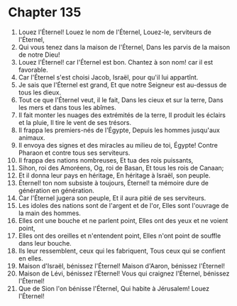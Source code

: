 # Chapter 135

1. Louez l'Éternel! Louez le nom de l'Éternel, Louez-le, serviteurs de l'Éternel,
2. Qui vous tenez dans la maison de l'Éternel, Dans les parvis de la maison de notre Dieu!
3. Louez l'Éternel! car l'Éternel est bon. Chantez à son nom! car il est favorable.
4. Car l'Éternel s'est choisi Jacob, Israël, pour qu'il lui appartînt.
5. Je sais que l'Éternel est grand, Et que notre Seigneur est au-dessus de tous les dieux.
6. Tout ce que l'Éternel veut, il le fait, Dans les cieux et sur la terre, Dans les mers et dans tous les abîmes.
7. Il fait monter les nuages des extrémités de la terre, Il produit les éclairs et la pluie, Il tire le vent de ses trésors.
8. Il frappa les premiers-nés de l'Égypte, Depuis les hommes jusqu'aux animaux.
9. Il envoya des signes et des miracles au milieu de toi, Égypte! Contre Pharaon et contre tous ses serviteurs.
10. Il frappa des nations nombreuses, Et tua des rois puissants,
11. Sihon, roi des Amoréens, Og, roi de Basan, Et tous les rois de Canaan;
12. Et il donna leur pays en héritage, En héritage à Israël, son peuple.
13. Éternel! ton nom subsiste à toujours, Éternel! ta mémoire dure de génération en génération.
14. Car l'Éternel jugera son peuple, Et il aura pitié de ses serviteurs.
15. Les idoles des nations sont de l'argent et de l'or, Elles sont l'ouvrage de la main des hommes.
16. Elles ont une bouche et ne parlent point, Elles ont des yeux et ne voient point,
17. Elles ont des oreilles et n'entendent point, Elles n'ont point de souffle dans leur bouche.
18. Ils leur ressemblent, ceux qui les fabriquent, Tous ceux qui se confient en elles.
19. Maison d'Israël, bénissez l'Éternel! Maison d'Aaron, bénissez l'Éternel!
20. Maison de Lévi, bénissez l'Éternel! Vous qui craignez l'Éternel, bénissez l'Éternel!
21. Que de Sion l'on bénisse l'Éternel, Qui habite à Jérusalem! Louez l'Éternel!

